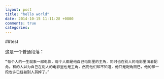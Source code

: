 ```yaml
---
layout: post
title: "hello world"
date: 2014-10-15 11:11:28 +0800
comments: true
categories: 
---
```

##test

这是一个普通段落：

    “每个人的一生就象一部电影，每个人都是他自己电影里的主角，同时也在别人的电影里演着配角。有的人以为自己在别人的电影里也是主角，然而他们却不知道，他只是配角而已，他的那一段也许已经被别人剪掉了。”